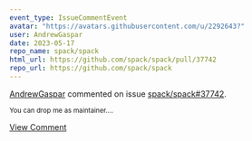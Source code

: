 ```yaml
---
event_type: IssueCommentEvent
avatar: "https://avatars.githubusercontent.com/u/2292643?"
user: AndrewGaspar
date: 2023-05-17
repo_name: spack/spack
html_url: https://github.com/spack/spack/pull/37742
repo_url: https://github.com/spack/spack
---
```


<a href='https://github.com/AndrewGaspar' target='_blank'>AndrewGaspar</a> commented on issue <a href='https://github.com/spack/spack/pull/37742' target='_blank'>spack/spack#37742</a>.

<small>You can drop me as maintainer....</small>

<a href='https://github.com/spack/spack/pull/37742' target='_blank'>View Comment</a>